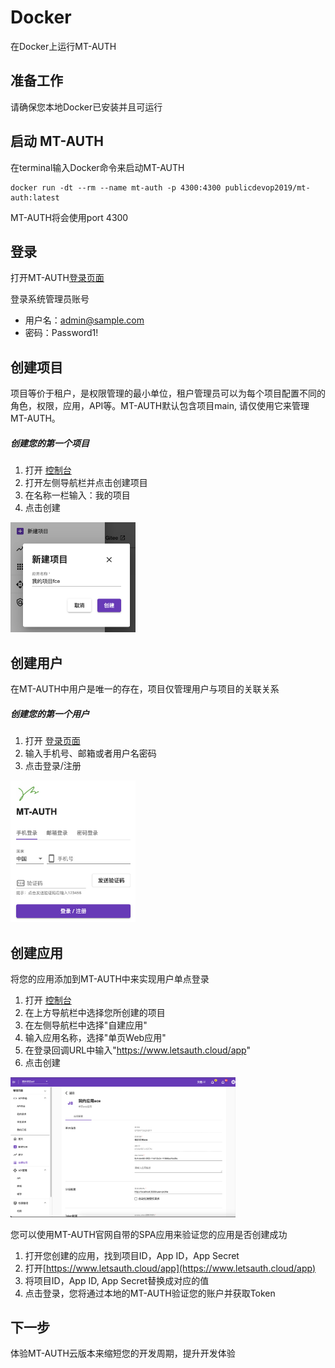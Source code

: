 # Docker
在Docker上运行MT-AUTH
## 准备工作
请确保您本地Docker已安装并且可运行
## 启动 MT-AUTH
在terminal输入Docker命令来启动MT-AUTH
```shell
docker run -dt --rm --name mt-auth -p 4300:4300 publicdevop2019/mt-auth:latest
```
MT-AUTH将会使用port 4300

## 登录
打开MT-AUTH[登录页面](http://localhost:4300/login)

登录系统管理员账号 
- 用户名：admin@sample.com
- 密码：Password1!


## 创建项目
项目等价于租户，是权限管理的最小单位，租户管理员可以为每个项目配置不同的角色，权限，应用，API等。MT-AUTH默认包含项目main, 请仅使用它来管理MT-AUTH。

##### 创建您的第一个项目

1. 打开 [控制台](http://localhost:4300)
2. 打开左侧导航栏并点击创建项目
3. 在名称一栏输入：我的项目
4. 点击创建
   
<img src="../images/new-project.png" alt="new-project" width="200"/>

## 创建用户
在MT-AUTH中用户是唯一的存在，项目仅管理用户与项目的关联关系
##### 创建您的第一个用户
1. 打开 [登录页面](http://localhost:4300/login)
2. 输入手机号、邮箱或者用户名密码
3. 点击登录/注册

<img src="../images/new-user.png" alt="new-user" width="200"/>

## 创建应用
将您的应用添加到MT-AUTH中来实现用户单点登录

1. 打开 [控制台](http://localhost:4300)
2. 在上方导航栏中选择您所创建的项目
3. 在左侧导航栏中选择"自建应用"
4. 输入应用名称，选择"单页Web应用"
5. 在登录回调URL中输入"https://www.letsauth.cloud/app"
6. 点击创建

<img src="../images/new-client.png" alt="new-client" width="360"/>

您可以使用MT-AUTH官网自带的SPA应用来验证您的应用是否创建成功
1. 打开您创建的应用，找到项目ID，App ID，App Secret
2. 打开[https://www.letsauth.cloud/app](https://www.letsauth.cloud/app) 
3. 将项目ID，App ID, App Secret替换成对应的值
4. 点击登录，您将通过本地的MT-AUTH验证您的账户并获取Token

## 下一步
体验MT-AUTH云版本来缩短您的开发周期，提升开发体验